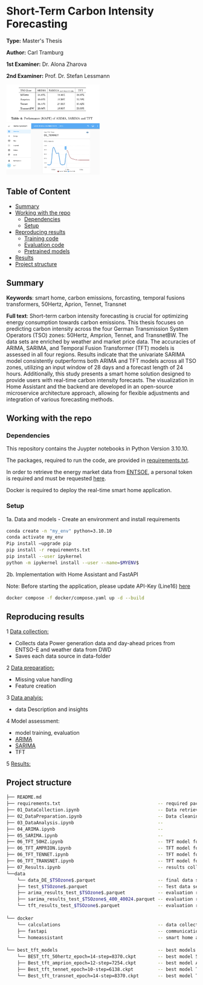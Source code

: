 # Short-Term Carbon Intensity Forecasting

**Type:** Master's Thesis 

**Author:** Carl Tramburg




**1st Examiner:** Dr. Alona Zharova

**2nd Examiner:** Prof. Dr. Stefan Lessmann 

<!--- This is an HTML comment in Markdown
![results](/Tennet_HomeAssistant.png)
<img src="/Tennet_HomeAssistant.png" width="50%">
-->
<p>
  <img src="/results.png" width="49%" style="margin-right: 2%;">
  <img src="/Tennet_HomeAssistant.png" width="49%">
</p>


## Table of Content

- [Summary](#summary)
- [Working with the repo](#Working-with-the-repo)
    - [Dependencies](#Dependencies)
    - [Setup](#Setup)
- [Reproducing results](#Reproducing-results)
    - [Training code](#Training-code)
    - [Evaluation code](#Evaluation-code)
    - [Pretrained models](#Pretrained-models)
- [Results](#Results)
- [Project structure](-Project-structure)

## Summary

**Keywords**: smart home, carbon emissions, forcasting, temporal fusions transformers, 50Hertz, Aprion, Tennet, Transnet 

**Full text**: 
Short-term carbon intensity forecasting is crucial for optimizing energy consumption towards carbon emissions. This thesis focuses on predicting carbon intensity across the four German Transmission System Operators (TSO) zones: 50Hertz, Amprion, Tennet, and TransnetBW. The data sets are enriched by weather and market price data. The accuracies of ARIMA, SARIMA, and Temporal Fusion Transformer (TFT) models is assessed in all four regions. Results indicate that the univariate SARIMA model consistently outperforms both ARIMA and TFT models across all TSO zones, utilizing an input window of 28 days and a forecast length of 24 hours.
Additionally, this study presents a smart home solution designed to provide users with real-time carbon intensity forecasts. The visualization in Home Assistant and the backend are developed in an open-source microservice architecture approach, allowing for flexible adjustments and integration of various forecasting methods.

## Working with the repo

### Dependencies

This repository contains the Juypter notebooks in Python Version 3.10.10. 

The packages, required to run the code, are provided in [requirements.txt](requirements.txt).

In order to retrieve the energy market data from [ENTSOE](https://transparency.entsoe.eu/), a personal token is required and must be requested [here](https://transparency.entsoe.eu/content/static_content/Static%20content/web%20api/Guide.html#_authentication_and_authorisation).

Docker is required to deploy the real-time smart home application.

### Setup

1a. Data and models - Create an environment and install requirements
```bash
conda create -n "my_env" python=3.10.10
conda activate my_env
Pip install —upgrade pip
pip install -r requirements.txt
pip install --user ipykernel
python -m ipykernel install --user --name=$MYENV$

```

2b. Implementation with Home Assistant and FastAPI

Note: Before starting the application, please update API-Key (Line16) [here](/docker/calculations/src/last28days_crawler.py)

```bash
docker compose -f docker/compose.yaml up -d --build
```

## Reproducing results

1 [Data collection:](01_DataCollection.ipynb)
 - Collects data Power generation data and day-ahead prices from ENTSO-E and weather data from DWD
 - Saves each data source in data-folder

2 [Data preparation:](02_DataPreparation.ipynb)
- Missing value handling
- Feature creation

3 [Data analyis:](03_DataAnalysis.ipynb)
- data Description and insights

4 Model assessment:
- model training, evaluation
- [ARIMA](04_ARIMA.ipynb)
- [SARIMA](05_SARIMA.ipynb)
- TFT  

5 [Results:](07_Results.ipynb)


## Project structure


```bash
├── README.md
├── requirements.txt                                    -- required packages
├── 01_DataCollection.ipynb                             -- Data retrieval
├── 02_DataPreparation.ipynb                            -- Data cleaning, NA handling     
├── 03_DataAnalysis.ipynb                               --      
├── 04_ARIMA.ipynb                                      --  
├── 05_SARIMA.ipynb                                     --  
├── 06_TFT_50HZ.ipynb                                   -- TFT model for 50Hertz
├── 06_TFT_AMPRION.ipynb                                -- TFT model for Amprion    
├── 06_TFT_TENNET.ipynb                                 -- TFT model for Tennert
├── 06_TFT_TRANSNET.ipynb                               -- TFT model for 
├── 07_Results.ipynb                                    -- results collection and calculation
└──data
    └── data_DE_$TSOzone$.parquet                       -- final data set of each zone
    ├── test_$TSOzone$.parquet                          -- Test data set for each zone
    ├── arima_results_test_$TSOzone$.parquet            -- evaluation result ARIMA
    ├── sarima_results_test_$TSOzone$_400_40024.parquet -- evaluation result SARIMA
    └── tft_results_test_$TSOzone$.parquet              -- evaluation result TFT

└── docker
    └── calculations                                    -- data collection and forecast
    ├── fastapi                                         -- communication
    └── homeassistant                                   -- smart home and visualization

└── best_tft_models                                     -- best models from TFT training
    └── BEST_tft_50hertz_epoch=14-step=8370.ckpt        -- best model 50Hertz
    ├── Best_tft_amprion_epoch=12-step=7254.ckpt        -- best model Amprion
    ├── Best_tft_tennet_epoch=10-step=6138.ckpt         -- best model Tennet
    └── Best_tft_transnet_epoch=14-step=8370.ckpt       -- best model TransnetBW      
```
